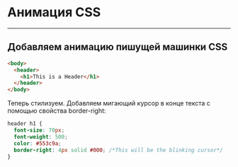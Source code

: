 # Анимация CSS

---

## Добавляем анимацию пишущей машинки CSS

```html
<body>
  <header>
    <h1>This is a Header</h1>
  </header>
</body>
```

Теперь стилизуем. Добавляем мигающий курсор в конце текста с помощью свойства border-right:

```css
header h1 {
  font-size: 70px;
  font-weight: 500;
  color: #553c9a;
  border-right: 4px solid #000; /*This will be the blinking cursor*/
}
```
